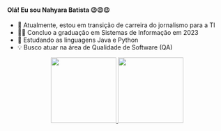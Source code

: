 #### Olá! Eu sou Nahyara Batista 😉😉😉

* 🔭 Atualmente, estou em transição de carreira do jornalismo para a TI
* 👩‍🎓 Concluo a graduação em Sistemas de Informação em 2023
* 🌱 Estudando as linguagens Java e Python
* 💡 Busco atuar na área de Qualidade de Software (QA)

<div align="center">
  <a href="https://github.com/nahyarabs">
  <img height="150em" src="https://github-readme-stats.vercel.app/api?username=nahyarabs&show_icons=true&theme=calm&include_all_commits=true&count_private=true"/>
  <img height="150em" src="https://github-readme-stats.vercel.app/api/top-langs/?username=nahyarabs&layout=compact&langs_count=6&theme=calm"/>
</div>


